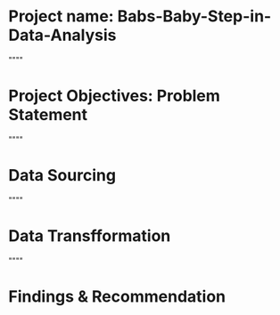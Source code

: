 # Project name: Babs-Baby-Step-in-Data-Analysis

""""
# Project Objectives: Problem Statement


""""
# Data Sourcing



""""
# Data Transfformation



""""
# Findings & Recommendation
